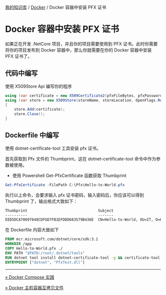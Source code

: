 [我的知识库](../README.md) / [Docker](zz_generated_mdi.md) / Docker 容器中安装 PFX 证书

# Docker 容器中安装 PFX 证书

如果正在开发 .NetCore 项目，并且你的项目需要使用到 PFX 证书。此时你需要将你的项目发布到 Docker 容器中，那么你就需要在你的 Docker 容器中安装 PFX 证书了。

## 代码中编写

使用 X509Store Api 编写你的程序

```csharp
using (var certificate = new X509Certificate2(pfxFileBytes, pfxPassword, X509KeyStorageFlags.Exportable | X509KeyStorageFlags.PersistKeySet))
using (var store = new X509Store(storeName, storeLocation, OpenFlags.ReadWrite))
{
    store.Add(certificate);
    store.Close();
}
```

## Dockerfile 中编写

使用 dotnet-certificate-tool 工具安装 pfx 证书。

首先获取到 Pfx 文件的 Thumbprint，这在 dotnet-certificate-tool 命令中作为参数被使用。

- 使用 Powershell Get-PfxCertificate 函数获取 Thumbprint

```powershell
Get-PfxCertificate -FilePath C:\Pfx\Hello-to-World.pfx
```

执行以上命令，会要求输入 pfx 证书密码，输入密码后，你应该可以得到 Thumbprint 了，输出格式大致如下：

```tex
Thumbprint                                Subject
----------                                -------
EED5DCA70697648CDFGD7FB1EFDDD683579B436E  CN=Hello-to-World, OU=IT, O=Hello
```

在 Dockerfile 内容大致如下

```dockerfile
FROM mcr.microsoft.com/dotnet/core/sdk:3.1
WORKDIR /app
COPY Hello-to-World.pfx ./
ENV PATH "$PATH:/root/.dotnet/tools"
RUN dotnet tool install dotnet-certificate-tool -g && certificate-tool add -f ./Hello-to-World.pfx -p Password123 -t EED5DCA70697648CDFGD7FB1EFDDD683579B436E
ENTRYPOINT ["dotnet", "PfxTest.dll"]
```

---
[« Docker Compose 实践](docker-compose-practice.md)

[» Docker 主机容器互拷贝文件](docker-copy-between-host-container.md)
